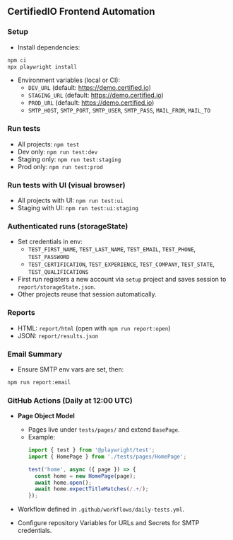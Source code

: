 ## CertifiedIO Frontend Automation

### Setup

- Install dependencies:
```bash
npm ci
npx playwright install
```

- Environment variables (local or CI):
  - `DEV_URL` (default: https://demo.certified.io)
  - `STAGING_URL` (default: https://demo.certified.io)
  - `PROD_URL` (default: https://demo.certified.io)
  - `SMTP_HOST`, `SMTP_PORT`, `SMTP_USER`, `SMTP_PASS`, `MAIL_FROM`, `MAIL_TO`

### Run tests

- All projects: `npm test`
- Dev only: `npm run test:dev`
- Staging only: `npm run test:staging`
- Prod only: `npm run test:prod`

### Run tests with UI (visual browser)

- All projects with UI: `npm run test:ui`
- Staging with UI: `npm run test:ui:staging`

### Authenticated runs (storageState)

- Set credentials in env:
  - `TEST_FIRST_NAME`, `TEST_LAST_NAME`, `TEST_EMAIL`, `TEST_PHONE`, `TEST_PASSWORD`
  - `TEST_CERTIFICATION`, `TEST_EXPERIENCE`, `TEST_COMPANY`, `TEST_STATE`, `TEST_QUALIFICATIONS`
- First run registers a new account via `setup` project and saves session to `report/storageState.json`.
- Other projects reuse that session automatically.

### Reports

- HTML: `report/html` (open with `npm run report:open`)
- JSON: `report/results.json`

### Email Summary

- Ensure SMTP env vars are set, then:
```bash
npm run report:email
```

### GitHub Actions (Daily at 12:00 UTC)
- **Page Object Model**

  - Pages live under `tests/pages/` and extend `BasePage`.
  - Example:
    ```ts
    import { test } from '@playwright/test';
    import { HomePage } from './tests/pages/HomePage';
    
    test('home', async ({ page }) => {
      const home = new HomePage(page);
      await home.open();
      await home.expectTitleMatches(/.+/);
    });
    ```


- Workflow defined in `.github/workflows/daily-tests.yml`.
- Configure repository Variables for URLs and Secrets for SMTP credentials.


